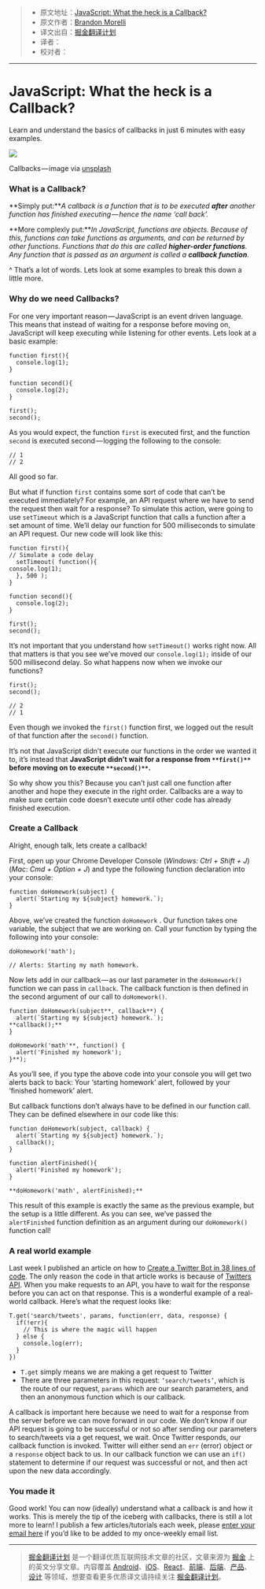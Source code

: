 > * 原文地址：[JavaScript: What the heck is a Callback?](https://codeburst.io/javascript-what-the-heck-is-a-callback-aba4da2deced)
> * 原文作者：[Brandon Morelli](https://codeburst.io/@bmorelli25)
> * 译文出自：[掘金翻译计划](https://github.com/xitu/gold-miner)
> * 译者：
> * 校对者：

---

# JavaScript: What the heck is a Callback?

Learn and understand the basics of callbacks in just 6 minutes with easy examples.

![](https://cdn-images-1.medium.com/max/1000/1*pWGJIKats-zuumA3RQNEWQ.jpeg)

Callbacks — image via [unsplash](https://unsplash.com/search/call?photo=qXn5L9BqRbE)

### What is a Callback?

**Simply put:***A callback is a function that is to be executed ****after**** another function has finished executing — hence the name ‘call back’.*

**More complexly put:***In JavaScript, functions are objects. Because of this, functions can take functions as arguments, and can be returned by other functions. Functions that do this are called ****higher-order functions****. Any function that is passed as an argument is called a ****callback function****.*

^ That’s a lot of words. Lets look at some examples to break this down a little more.

### Why do we need Callbacks?

For one very important reason — JavaScript is an event driven language. This means that instead of waiting for a response before moving on, JavaScript will keep executing while listening for other events. Lets look at a basic example:

    function first(){
      console.log(1);
    }

    function second(){
      console.log(2);
    }

    first();
    second();

As you would expect, the function `first` is executed first, and the function `second` is executed second — logging the following to the console:

    // 1
    // 2

All good so far.

But what if function `first` contains some sort of code that can’t be executed immediately? For example, an API request where we have to send the request then wait for a response? To simulate this action, were going to use `setTimeout` which is a JavaScript function that calls a function after a set amount of time. We’ll delay our function for 500 milliseconds to simulate an API request. Our new code will look like this:

    function first(){
    // Simulate a code delay
      setTimeout( function(){
    console.log(1);
      }, 500 );
    }

    function second(){
      console.log(2);
    }

    first();
    second();

It’s not important that you understand how `setTimeout()` works right now. All that matters is that you see we’ve moved our `console.log(1);` inside of our 500 millisecond delay. So what happens now when we invoke our functions?

    first();
    second();

    // 2
    // 1

Even though we invoked the `first()` function first, we logged out the result of that function after the `second()` function.

It’s not that JavaScript didn’t execute our functions in the order we wanted it to, it’s instead that **JavaScript didn’t wait for a response from **`**first()**`** before moving on to execute **`**second()**`**.**

So why show you this? Because you can’t just call one function after another and hope they execute in the right order. Callbacks are a way to make sure certain code doesn’t execute until other code has already finished execution.

### Create a Callback

Alright, enough talk, lets create a callback!

First, open up your Chrome Developer Console (*Windows: Ctrl + Shift + J*)(*Mac: Cmd + Option + J*) and type the following function declaration into your console:

    function doHomework(subject) {
      alert(`Starting my ${subject} homework.`);
    }

Above, we’ve created the function `doHomework` . Our function takes one variable, the subject that we are working on. Call your function by typing the following into your console:

    doHomework('math');

    // Alerts: Starting my math homework.

Now lets add in our callback — as our last parameter in the `doHomework()` function we can pass in `callback`. The callback function is then defined in the second argument of our call to `doHomework()`.

    function doHomework(subject**, callback**) {
      alert(`Starting my ${subject} homework.`);
    **callback();**
    }

    doHomework('math'**, function() {
      alert('Finished my homework');
    }**);

As you’ll see, if you type the above code into your console you will get two alerts back to back: Your ‘starting homework’ alert, followed by your ‘finished homework’ alert.

But callback functions don’t always have to be defined in our function call. They can be defined elsewhere in our code like this:

    function doHomework(subject, callback) {
      alert(`Starting my ${subject} homework.`);
      callback();
    }

    function alertFinished(){
      alert('Finished my homework');
    }

    **doHomework('math', alertFinished);**

This result of this example is exactly the same as the previous example, but the setup is a little different. As you can see, we’ve passed the `alertFinished` function definition as an argument during our `doHomework()` function call!

### A real world example

Last week I published an article on how to [Create a Twitter Bot in 38 lines of code](https://hackernoon.com/build-a-simple-twitter-bot-with-node-js-in-just-38-lines-of-code-ed92db9eb078). The only reason the code in that article works is because of [Twitters API](https://dev.twitter.com/rest/public). When you make requests to an API, you have to wait for the response before you can act on that response. This is a wonderful example of a real-world callback. Here’s what the request looks like:

    T.get('search/tweets', params, function(err, data, response) {
      if(!err){
        // This is where the magic will happen
      } else {
        console.log(err);
      }
    })

- `T.get` simply means we are making a get request to Twitter
- There are three parameters in this request: `‘search/tweets’`, which is the route of our request, `params` which are our search parameters, and then an anonymous function which is our callback.

A callback is important here because we need to wait for a response from the server before we can move forward in our code. We don’t know if our API request is going to be successful or not so after sending our parameters to search/tweets via a get request, we wait. Once Twitter responds, our callback function is invoked. Twitter will either send an `err` (error) object or a `response` object back to us. In our callback function we can use an `if()` statement to determine if our request was successful or not, and then act upon the new data accordingly.

### You made it

Good work! You can now (ideally) understand what a callback is and how it works. This is merely the tip of the iceberg with callbacks, there is still a lot more to learn! I publish a few articles/tutorials each week, please [enter your email here](https://docs.google.com/forms/d/e/1FAIpQLSeQYYmBCBfJF9MXFmRJ7hnwyXvMwyCtHC5wxVDh5Cq--VT6Fg/viewform) if you’d like to be added to my once-weekly email list.

---

> [掘金翻译计划](https://github.com/xitu/gold-miner) 是一个翻译优质互联网技术文章的社区，文章来源为 [掘金](https://juejin.im) 上的英文分享文章。内容覆盖 [Android](https://github.com/xitu/gold-miner#android)、[iOS](https://github.com/xitu/gold-miner#ios)、[React](https://github.com/xitu/gold-miner#react)、[前端](https://github.com/xitu/gold-miner#前端)、[后端](https://github.com/xitu/gold-miner#后端)、[产品](https://github.com/xitu/gold-miner#产品)、[设计](https://github.com/xitu/gold-miner#设计) 等领域，想要查看更多优质译文请持续关注 [掘金翻译计划](https://github.com/xitu/gold-miner)。
